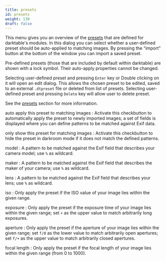 ```yaml
---
title: presets
id: presets
weight: 130
draft: false
---
```


This menu gives you an overview of the [presets](../darkroom/interacting-with-modules/presets.md) that are defined for darktable's modules. In this dialog you can select whether a user-defined preset should be auto-applied to matching images. By pressing the “import” button at the bottom of the window you can import a saved preset.

Pre-defined presets (those that are included by default within darktable) are shown with a lock symbol. Their auto-apply properties cannot be changed.

Selecting user-defined preset and pressing `Enter` key or Double clicking on it will open an edit dialog. This allows the chosen preset to be edited, saved to an external `.dtpreset` file or deleted from list of presets. Selecting user-defined preset and pressing `Delete` key will allow user to delete preset.

See the [presets](../darkroom/interacting-with-modules/presets.md) section for more information.

auto apply this preset to matching images
: Activate this checkbutton to automatically apply the preset to newly imported images; a set of fields is displayed where you can define patterns to be matched against Exif data.

only show this preset for matching images
: Activate this checkbutton to hide the preset in darkroom mode if it does not match the defined patterns.

model
: A pattern to be matched against the Exif field that describes your camera model; use `%` as wildcard.

maker
: A pattern to be matched against the Exif field that describes the maker of your camera; use `%` as wildcard.

lens
: A pattern to be matched against the Exif field that describes your lens; use `%` as wildcard.

iso
: Only apply the preset if the ISO value of your image lies within the given range.

exposure
: Only apply the preset if the exposure time of your image lies within the given range; set `+` as the upper value to match arbitrarily long exposures.

aperture
: Only apply the preset if the aperture of your image lies within the given range; set `f/0` as the lower value to match arbitrarily open apertures; set `f/+` as the upper value to match arbitrarily closed apertures.

focal length
: Only apply the preset if the focal length of your image lies within the given range (from 0 to 1000). 
